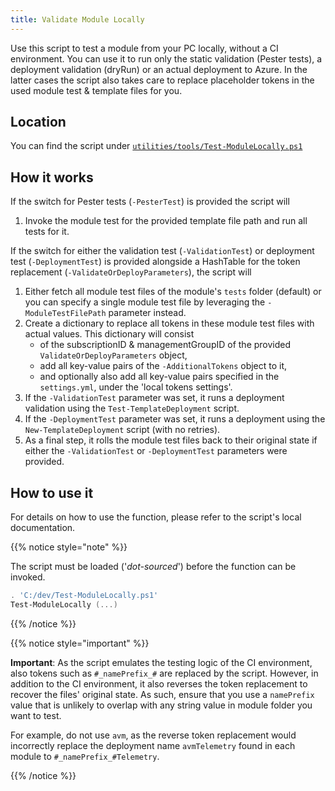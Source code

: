 ```yaml
---
title: Validate Module Locally
---
```


Use this script to test a module from your PC locally, without a CI environment. You can use it to run only the static validation (Pester tests), a deployment validation (dryRun) or an actual deployment to Azure. In the latter cases the script also takes care to replace placeholder tokens in the used module test & template files for you.

## Location

You can find the script under [`utilities/tools/Test-ModuleLocally.ps1`](https://github.com/Azure/bicep-registry-modules/blob/main/utilities/tools/Test-ModuleLocally.ps1)

## How it works

If the switch for Pester tests (`-PesterTest`) is provided the script will
1. Invoke the module test for the provided template file path and run all tests for it.

If the switch for either the validation test (`-ValidationTest`) or deployment test (`-DeploymentTest`) is provided alongside a HashTable for the token replacement (`-ValidateOrDeployParameters`), the script will
1. Either fetch all module test files of the module's `tests` folder (default) or you can specify a single module test file by leveraging the `-ModuleTestFilePath` parameter instead.
1. Create a dictionary to replace all tokens in these module test files with actual values. This dictionary will consist
    - of the subscriptionID & managementGroupID of the provided `ValidateOrDeployParameters` object,
    - add all key-value pairs of the `-AdditionalTokens` object to it,
    - and optionally also add all key-value pairs specified in the `settings.yml`, under the 'local tokens settings'.
1. If the `-ValidationTest` parameter was set, it runs a deployment validation using the `Test-TemplateDeployment` script.
1. If the `-DeploymentTest` parameter was set, it runs a deployment using the `New-TemplateDeployment` script (with no retries).
1. As a final step, it rolls the module test files back to their original state if either the `-ValidationTest` or `-DeploymentTest` parameters were provided.

## How to use it

For details on how to use the function, please refer to the script's local documentation.

{{% notice style="note" %}}

The script must be loaded ('_dot-sourced_') before the function can be invoked.
```PowerShell
. 'C:/dev/Test-ModuleLocally.ps1'
Test-ModuleLocally (...)
```

{{% /notice %}}

{{% notice style="important" %}}

**Important**: As the script emulates the testing logic of the CI environment, also tokens such as `#_namePrefix_#` are replaced by the script. However, in addition to the CI environment, it also reverses the token replacement to recover the files' original state. As such, ensure that you use a `namePrefix` value that is unlikely to overlap with any string value in module folder you want to test.

For example, do not use `avm`, as the reverse token replacement would incorrectly replace the deployment name `avmTelemetry` found in each module to `#_namePrefix_#Telemetry`.

{{% /notice %}}
